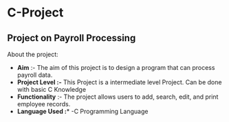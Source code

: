 # C-Project
## Project on  **Payroll Processing**
About the project:
- **Aim** :- The aim of this project is to design a program that can process payroll data.
- **Project Level :-** This Project is a intermediate level Project. Can be done with basic C Knowledge
- **Functionality** :- The project allows users to add, search, edit, and print employee records.
- **Language Used :*** -C Programming Language
